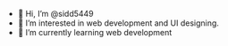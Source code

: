 - 👋 Hi, I’m @sidd5449
- 👀 I’m interested in web development and UI designing.
- 🌱 I’m currently learning web development

<!---
sidd5449/sidd5449 is a ✨ special ✨ repository because its `README.md` (this file) appears on your GitHub profile.
You can click the Preview link to take a look at your changes.
--->
